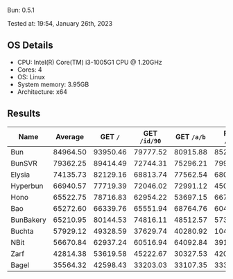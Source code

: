 Bun: 0.5.1

Tested at: 19:54, January 26th, 2023

## OS Details
- CPU: Intel(R) Core(TM) i3-1005G1 CPU @ 1.20GHz
- Cores: 4
- OS: Linux
- System memory: 3.95GB
- Architecture: x64

## Results
| Name | Average | GET `/` | GET `/id/90` | GET `/a/b` | POST `/json` |
| --- | --- | --- | --- | --- | --- | 
| Bun | 84964.50 | 93950.46 | 79777.52 | 80915.88 | 85214.14 |
| BunSVR | 79362.25 | 89414.49 | 72744.31 | 75296.21 | 79993.99 |
| Elysia | 74135.73 | 82129.16 | 68813.74 | 77562.54 | 68037.48 |
| Hyperbun | 66940.57 | 77719.39 | 72046.02 | 72991.12 | 45005.74 |
| Hono | 65522.75 | 78716.83 | 62954.22 | 53697.15 | 66722.82 |
| Bao | 65272.60 | 66339.76 | 65551.94 | 68764.76 | 60433.92 |
| BunBakery | 65210.95 | 80144.53 | 74816.11 | 48512.57 | 57370.59 |
| Buchta | 57929.12 | 49328.59 | 37629.74 | 40280.92 | 104477.24 |
| NBit | 56670.84 | 62937.24 | 60516.94 | 64092.84 | 39136.35 |
| Zarf | 42814.38 | 53619.58 | 45222.67 | 30327.53 | 42087.74 |
| Bagel | 35564.32 | 42598.43 | 33203.03 | 33107.35 | 33348.46 |